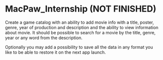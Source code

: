 # MacPaw_Internship (NOT FINISHED)

Create a game catalog with an ability to add movie info with a title, poster, genre, year of production and description and the ability to view information about movie. It should be possible to search for a movie by the title, genre, year or any word from the description.

Optionally you may add a possibility to save all the data in any format you like to be able to restore it on the next app launch.
